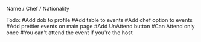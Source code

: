 Name / Chef / Nationality

Todo:
#Add dob to profile
#Add table to events
#Add chef option to events
#Add prettier events on main page
#Add UnAttend button
#Can Attend only once
#You can't attend the event if you're the host
